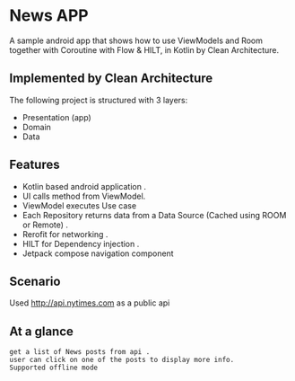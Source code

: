 # News APP
A sample android app that shows how to use ViewModels and Room together with Coroutine with Flow & HILT, in Kotlin by Clean Architecture.

## Implemented by Clean Architecture
The following project is structured with 3 layers:

- Presentation (app)
- Domain
- Data

## Features
- Kotlin based android application .
- UI calls method from ViewModel.
- ViewModel executes Use case
- Each Repository returns data from a Data Source (Cached using ROOM or Remote) .
- Rerofit for networking .
- HILT for Dependency injection .
- Jetpack compose navigation component

## Scenario
Used http://api.nytimes.com as a public api 

## At a glance

    get a list of News posts from api .
    user can click on one of the posts to display more info.
    Supported offline mode
